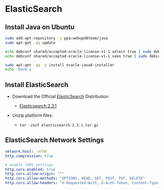 # ElasticSearch


## Install Java on Ubuntu
```bash
sudo add-apt-repository -y ppa:webupd8team/java
sudo apt-get -qq update

echo debconf shared/accepted-oracle-license-v1-1 select true | sudo debconf-set-selections
echo debconf shared/accepted-oracle-license-v1-1 seen true | sudo debconf-set-selections

sudo apt-get -qq -y install oracle-java8-installer
echo 'Done';

```

## Install ElasticSearch

* Download the Official [ElasticSearch](https://www.elastic.co/downloads/elasticsearch) Distribution
	- [Elasticsearch 2.3.1](https://download.elastic.co/elasticsearch/release/org/elasticsearch/distribution/tar/elasticsearch/2.3.1/elasticsearch-2.3.1.tar.gz)

* Unzip platform files: 
	- ```tar -zxvf elasticsearch-2.3.1.tar.gz```


## ElasticSearch Network Settings

```yaml
network.host: _eth0_
http.compression: true

# enable CORS settings
http.cors.enabled: true
http.cors.allow-origin: "*"
http.cors.allow-methods: "OPTIONS, HEAD, GET, POST, PUT, DELETE"
http.cors.allow-headers: "X-Requested-With, X-Auth-Token, Content-Type, Content-Lenght, Authorization"

```

